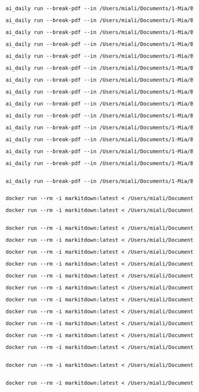 <pre>
ai_daily run --break-pdf --in /Users/miali/Documents/1-Mia/Books/ML/Hands-On+Machine+Learning+with+-+Aurelien+Geron.pdf --out /Users/miali/Documents/1-Mia/Books/ML/hands_on_ml_SVM.pdf --sp 203 --ep 222

ai_daily run --break-pdf --in /Users/miali/Documents/1-Mia/Books/ML/Hands-On+Machine+Learning+with+-+Aurelien+Geron.pdf --out /Users/miali/Documents/1-Mia/Books/ML/hands_on_ml_decision_tree.pdf --sp 223 --ep 237

ai_daily run --break-pdf --in /Users/miali/Documents/1-Mia/Books/ML/Hands-On+Machine+Learning+with+-+Aurelien+Geron.pdf --out /Users/miali/Documents/1-Mia/Books/ML/hands_on_ml_ensemble.pdf --sp 239 --ep 264

ai_daily run --break-pdf --in /Users/miali/Documents/1-Mia/Books/ML/Hands-On+Machine+Learning+with+-+Aurelien+Geron.pdf --out /Users/miali/Documents/1-Mia/Books/ML/hands_on_ml_dimensionality.pdf --sp 265 --ep 286

ai_daily run --break-pdf --in /Users/miali/Documents/1-Mia/Books/ML/Hands-On+Machine+Learning+with+-+Aurelien+Geron.pdf --out /Users/miali/Documents/1-Mia/Books/ML/hands_on_ml_unsupervised.pdf --sp 287 --ep 323

ai_daily run --break-pdf --in /Users/miali/Documents/1-Mia/Books/ML/Hands-On+Machine+Learning+with+-+Aurelien+Geron.pdf --out /Users/miali/Documents/1-Mia/Books/ML/hands_on_ml_intro_nn.pdf --sp 327 --ep 383

ai_daily run --break-pdf --in /Users/miali/Documents/1-Mia/Books/ML/Hands-On+Machine+Learning+with+-+Aurelien+Geron.pdf --out /Users/miali/Documents/1-Mia/Books/ML/hands_on_ml_train_nn.pdf --sp 385 --ep 430

ai_daily run --break-pdf --in /Users/miali/Documents/1-Mia/Books/ML/Hands-On+Machine+Learning+with+-+Aurelien+Geron.pdf --out /Users/miali/Documents/1-Mia/Books/ML/hands_on_ml_custom_model.pdf --sp 431 --ep 467

ai_daily run --break-pdf --in /Users/miali/Documents/1-Mia/Books/ML/Hands-On+Machine+Learning+with+-+Aurelien+Geron.pdf --out /Users/miali/Documents/1-Mia/Books/ML/hands_on_ml_computer_vision.pdf --sp 507 --ep 564

ai_daily run --break-pdf --in /Users/miali/Documents/1-Mia/Books/ML/Hands-On+Machine+Learning+with+-+Aurelien+Geron.pdf --out /Users/miali/Documents/1-Mia/Books/ML/hands_on_ml_rnn.pdf --sp 565 --ep 604

ai_daily run --break-pdf --in /Users/miali/Documents/1-Mia/Books/ML/Hands-On+Machine+Learning+with+-+Aurelien+Geron.pdf --out /Users/miali/Documents/1-Mia/Books/ML/hands_on_ml_nlp.pdf --sp 605 --ep 662

ai_daily run --break-pdf --in /Users/miali/Documents/1-Mia/Books/ML/Hands-On+Machine+Learning+with+-+Aurelien+Geron.pdf --out /Users/miali/Documents/1-Mia/Books/ML/hands_on_ml_AE.pdf --sp 663 --ep 710

ai_daily run --break-pdf --in /Users/miali/Documents/1-Mia/Books/ML/Hands-On+Machine+Learning+with+-+Aurelien+Geron.pdf --out /Users/miali/Documents/1-Mia/Books/ML/hands_on_ml_RL.pdf --sp 711 --ep 748

ai_daily run --break-pdf --in /Users/miali/Documents/1-Mia/Books/ML/Hands-On+Machine+Learning+with+-+Aurelien+Geron.pdf --out /Users/miali/Documents/1-Mia/Books/ML/hands_on_ml_deployment.pdf --sp 749 --ep 804


ai_daily run --break-pdf --in /Users/miali/Documents/1-Mia/Books/ML/Hands-On+Machine+Learning+with+-+Aurelien+Geron.pdf --out /Users/miali/Documents/1-Mia/Books/ML/hands_on_ml_autodiff.pdf --sp 813 --ep 820

</pre>

<pre>
docker run --rm -i markitdown:latest < /Users/miali/Documents/1-Mia/Books/ML/hands_on_ml_SVM.pdf > /Users/miali/Documents/1-Mia/Books/ML/hands_on_ml_SVM.md

docker run --rm -i markitdown:latest < /Users/miali/Documents/1-Mia/Books/ML/hands_on_ml_decision_tree.pdf > /Users/miali/Documents/1-Mia/Books/ML/hands_on_ml_decision_tree.md


docker run --rm -i markitdown:latest < /Users/miali/Documents/1-Mia/Books/ML/hands_on_ml_ensemble.pdf > /Users/miali/Documents/1-Mia/Books/ML/hands_on_ml_ensemble.md

docker run --rm -i markitdown:latest < /Users/miali/Documents/1-Mia/Books/ML/hands_on_ml_dimensionality.pdf > /Users/miali/Documents/1-Mia/Books/ML/hands_on_ml_dimensionality.md

docker run --rm -i markitdown:latest < /Users/miali/Documents/1-Mia/Books/ML/hands_on_ml_unsupervised.pdf > /Users/miali/Documents/1-Mia/Books/ML/hands_on_ml_unsupervised.md

docker run --rm -i markitdown:latest < /Users/miali/Documents/1-Mia/Books/ML/hands_on_ml_intro_nn.pdf > /Users/miali/Documents/1-Mia/Books/ML/hands_on_ml_intro_nn.md

docker run --rm -i markitdown:latest < /Users/miali/Documents/1-Mia/Books/ML/hands_on_ml_train_nn.pdf > /Users/miali/Documents/1-Mia/Books/ML/hands_on_ml_train_nn.md

docker run --rm -i markitdown:latest < /Users/miali/Documents/1-Mia/Books/ML/hands_on_ml_custom_model.pdf > /Users/miali/Documents/1-Mia/Books/ML/hands_on_ml_custom_model.md

docker run --rm -i markitdown:latest < /Users/miali/Documents/1-Mia/Books/ML/hands_on_ml_computer_vision.pdf > /Users/miali/Documents/1-Mia/Books/ML/hands_on_ml_computer_vision.md

docker run --rm -i markitdown:latest < /Users/miali/Documents/1-Mia/Books/ML/hands_on_ml_rnn.pdf > /Users/miali/Documents/1-Mia/Books/ML/hands_on_ml_rnn.md

docker run --rm -i markitdown:latest < /Users/miali/Documents/1-Mia/Books/ML/hands_on_ml_nlp.pdf > /Users/miali/Documents/1-Mia/Books/ML/hands_on_ml_nlp.md

docker run --rm -i markitdown:latest < /Users/miali/Documents/1-Mia/Books/ML/hands_on_ml_AE.pdf > /Users/miali/Documents/1-Mia/Books/ML/hands_on_ml_AE.md

docker run --rm -i markitdown:latest < /Users/miali/Documents/1-Mia/Books/ML/hands_on_ml_RL.pdf > /Users/miali/Documents/1-Mia/Books/ML/hands_on_ml_RL.md


docker run --rm -i markitdown:latest < /Users/miali/Documents/1-Mia/Books/ML/hands_on_ml_deployment.pdf > /Users/miali/Documents/1-Mia/Books/ML/hands_on_ml_deployment.md


docker run --rm -i markitdown:latest < /Users/miali/Documents/1-Mia/Books/ML/hands_on_ml_autodiff.pdf > /Users/miali/Documents/1-Mia/Books/ML/hands_on_ml_autodiff.md
</pre>




